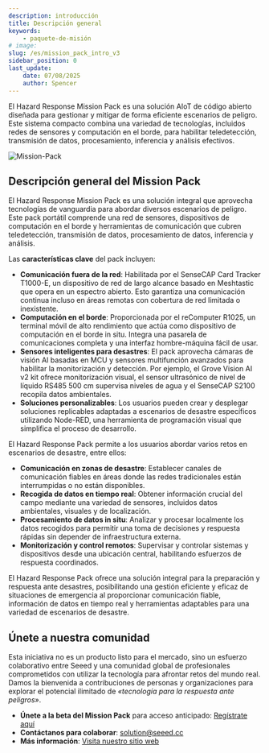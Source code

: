 ```yaml
---
description: introducción
title: Descripción general
keywords:
    - paquete-de-misión
# image: 
slug: /es/mission_pack_intro_v3
sidebar_position: 0
last_update:
    date: 07/08/2025
    author: Spencer
---
```


El Hazard Response Mission Pack es una solución AIoT de código abierto diseñada para gestionar y mitigar de forma eficiente escenarios de peligro. Este sistema compacto combina una variedad de tecnologías, incluidos redes de sensores y computación en el borde, para habilitar teledetección, transmisión de datos, procesamiento, inferencia y análisis efectivos.

![Mission-Pack](https://www.seeedstudio.com/blog/wp-content/uploads/2024/10/0-114993391-Mission-Pack-Early-Access1-768x576.jpg)

## Descripción general del Mission Pack

El Hazard Response Mission Pack es una solución integral que aprovecha tecnologías de vanguardia para abordar diversos escenarios de peligro. Este pack portátil comprende una red de sensores, dispositivos de computación en el borde y herramientas de comunicación que cubren teledetección, transmisión de datos, procesamiento de datos, inferencia y análisis.

Las **características clave** del pack incluyen:

- **Comunicación fuera de la red**: Habilitada por el SenseCAP Card Tracker T1000-E, un dispositivo de red de largo alcance basado en Meshtastic que opera en un espectro abierto. Esto garantiza una comunicación continua incluso en áreas remotas con cobertura de red limitada o inexistente.
- **Computación en el borde**: Proporcionada por el reComputer R1025, un terminal móvil de alto rendimiento que actúa como dispositivo de computación en el borde in situ. Integra una pasarela de comunicaciones completa y una interfaz hombre-máquina fácil de usar.
- **Sensores inteligentes para desastres**: El pack aprovecha cámaras de visión AI basadas en MCU y sensores multifunción avanzados para habilitar la monitorización y detección. Por ejemplo, el Grove Vision AI v2 kit ofrece monitorización visual, el sensor ultrasónico de nivel de líquido RS485 500 cm supervisa niveles de agua y el SenseCAP S2100 recopila datos ambientales.
- **Soluciones personalizables**: Los usuarios pueden crear y desplegar soluciones replicables adaptadas a escenarios de desastre específicos utilizando Node-RED, una herramienta de programación visual que simplifica el proceso de desarrollo.

El Hazard Response Pack permite a los usuarios abordar varios retos en escenarios de desastre, entre ellos:

- **Comunicación en zonas de desastre**: Establecer canales de comunicación fiables en áreas donde las redes tradicionales están interrumpidas o no están disponibles.
- **Recogida de datos en tiempo real**: Obtener información crucial del campo mediante una variedad de sensores, incluidos datos ambientales, visuales y de localización.
- **Procesamiento de datos in situ**: Analizar y procesar localmente los datos recogidos para permitir una toma de decisiones y respuesta rápidas sin depender de infraestructura externa.
- **Monitorización y control remotos**: Supervisar y controlar sistemas y dispositivos desde una ubicación central, habilitando esfuerzos de respuesta coordinados.

El Hazard Response Pack ofrece una solución integral para la preparación y respuesta ante desastres, posibilitando una gestión eficiente y eficaz de situaciones de emergencia al proporcionar comunicación fiable, información de datos en tiempo real y herramientas adaptables para una variedad de escenarios de desastre.

## Únete a nuestra comunidad

Esta iniciativa no es un producto listo para el mercado, sino un esfuerzo colaborativo entre Seeed y una comunidad global de profesionales comprometidos con utilizar la tecnología para afrontar retos del mundo real. Damos la bienvenida a contribuciones de personas y organizaciones para explorar el potencial ilimitado de _«tecnología para la respuesta ante peligros»_.

- **Únete a la beta del Mission Pack** para acceso anticipado: [Regístrate aquí](https://forms.gle/UXpAJX5wNcLd7CWJA)
- **Contáctanos para colaborar**: [solution@seeed.cc](mailto:solution@seeed.cc)
- **Más información**: [Visita nuestro sitio web](https://hazard.seeed.cc/)
